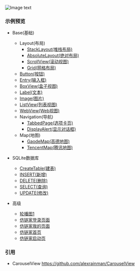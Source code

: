 ![Image text](https://github.com/hexu6788/XamarinForms-Samples/blob/master/doc/image/XamarinForms-Samples.png)

### 示例预览
* Base(基础)
   * Layout(布局)
        * [StackLayout(堆栈布局)](https://github.com/hexu6788/XamarinForms-Samples/wiki/StackLayout-Android "StackLayout(堆栈布局)")
        * [AbsoluteLayout(绝对布局)](https://github.com/hexu6788/XamarinForms-Samples/wiki/AbsoluteLayout-Android "AbsoluteLayout(绝对布局")
        * [ScrollView(滚动视图)](https://github.com/hexu6788/XamarinForms-Samples/wiki/ScrollView-Android "ScrollView(滚动视图)")
        * [Grid(网格布局)](https://github.com/hexu6788/XamarinForms-Samples/wiki/Grid-%E7%A4%BA%E4%BE%8B "Grid(网格布局)")
   * [Button(按钮)](https://github.com/hexu6788/XamarinForms-Samples/wiki/Button-Android "Button(按钮)")
   * [Entry(输入框)](https://github.com/hexu6788/XamarinForms-Samples/wiki/Entry-%E7%A4%BA%E4%BE%8B "Entry(输入框)")
   * [BoxView(盒子视图)](https://github.com/hexu6788/XamarinForms-Samples/wiki/BoxView-Android "BoxView(盒子视图)")
   * [Label(文本)](https://github.com/hexu6788/XamarinForms-Samples/wiki/Label-Android "Label(文本)")
   * [Image(图片)](https://github.com/hexu6788/XamarinForms-Samples/wiki/Image-Android "Image(图片)")
   * [ListView(列表视图)](https://github.com/hexu6788/XamarinForms-Samples/wiki/ListView-%E7%A4%BA%E4%BE%8B "ListView(列表视图)")
   * [WebView(Web视图)](https://github.com/hexu6788/XamarinForms-Samples/wiki/WebView-%E7%A4%BA%E4%BE%8B "WebView(Web视图)")
   * Navigation(导航)
        * [TabbedPage(选项卡页)](https://github.com/hexu6788/XamarinForms-Samples/wiki/TabbedPage-%E7%A4%BA%E4%BE%8B "TabbedPage(选项卡页)")
        * [DisplayAlert(显示对话框)](https://github.com/hexu6788/XamarinForms-Samples/wiki/DisplayAlert-%E7%A4%BA%E4%BE%8B "DisplayAlert(显示对话框)")
   * Map(地图)
        * [GaodeMap(高德地图)](https://github.com/hexu6788/XamarinForms-Samples/wiki/%E5%9C%B0%E5%9B%BE%E7%A4%BA%E4%BE%8B "GaodeMap(高德地图)")
        * [TencentMap(腾讯地图)](https://github.com/hexu6788/XamarinForms-Samples/wiki/%E5%9C%B0%E5%9B%BE%E7%A4%BA%E4%BE%8B "TencentMap(腾讯地图)")
        
* SQLite数据库
   * [CreateTable(建表)](https://github.com/hexu6788/XamarinForms-Samples/blob/master/Code/Samples/Samples/Directory/SQLite/CreateTable/SQLiteCreateTable.xaml.cs "CreateTable(建表)")
   * [INSERT(新增)](https://github.com/hexu6788/XamarinForms-Samples/blob/master/Code/Samples/Samples/Directory/SQLite/INSERT/SQLiteInsert.xaml.cs "INSERT(新增)")
   * [DELETE(删除)](https://github.com/hexu6788/XamarinForms-Samples/blob/master/Code/Samples/Samples/Directory/SQLite/INSERT/SQLiteDelete.xaml.cs "DELETE(删除)")
   * [SELECT(查询)](https://github.com/hexu6788/XamarinForms-Samples/blob/master/Code/Samples/Samples/Directory/SQLite/SELECT/SQLiteSELECT.xaml.cs "SELECT(查询)")
   * [UPDATE(修改)](https://github.com/hexu6788/XamarinForms-Samples/blob/master/Code/Samples/Samples/Directory/SQLite/INSERT/SQLiteUpdate.xaml.cs "UPDATE(修改)")
   
* 高级
   * [轮播图1](https://github.com/hexu6788/XamarinForms-Samples/wiki/%E8%BD%AE%E6%92%AD%E5%9B%BE1-Android "轮播图1")
   * [仿链家登录页面](https://github.com/hexu6788/XamarinForms-Samples/wiki/%E4%BB%BF%E9%93%BE%E5%AE%B6%E7%99%BB%E5%BD%95%E9%A1%B5%E9%9D%A2%E5%B8%83%E5%B1%80%E7%A4%BA%E4%BE%8B "仿链家登录页面")
   * [仿链家我的页面](https://github.com/hexu6788/XamarinForms-Samples/wiki/%E4%BB%BF%E9%93%BE%E5%AE%B6%E6%88%91%E7%9A%84%E9%A1%B5%E9%9D%A2%E5%B8%83%E5%B1%80%E7%A4%BA%E4%BE%8B "仿链家我的页面")
   * [仿链家首页](https://github.com/hexu6788/XamarinForms-Samples/wiki/%E4%BB%BF%E9%93%BE%E5%AE%B6%E9%A6%96%E9%A1%B5%E5%B8%83%E5%B1%80%E7%A4%BA%E4%BE%8B "仿链家首页")
   * [仿链家启动页](https://github.com/hexu6788/XamarinForms-Samples/wiki/%E4%BB%BF%E9%93%BE%E5%AE%B6%E5%90%AF%E5%8A%A8%E9%A1%B5 "仿链家启动页")


### 引用
* CarouselView https://github.com/alexrainman/CarouselView
